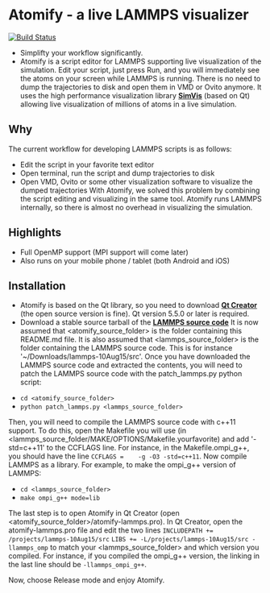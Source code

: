 # Atomify - a live LAMMPS visualizer #

[![Build Status](https://travis-ci.org/ComputationalPhysics/atomify-lammps.svg?branch=master)](https://travis-ci.org/ComputationalPhysics/atomify-lammps)

- Simplifty your workflow significantly.
- Atomify is a script editor for LAMMPS supporting live visualization of the simulation. Edit your script, just press Run, and you will immediately see the atoms on your screen while LAMMPS is running. There is no need to dump the trajectories to disk and open them in VMD or Ovito anymore. It uses the high performance visualization library **[SimVis](https://github.com/computationalphysics/SimVis)** (based on Qt) allowing live visualization of millions of atoms in a live simulation.

## Why ##

The current workflow for developing LAMMPS scripts is as follows:
- Edit the script in your favorite text editor
- Open terminal, run the script and dump trajectories to disk
- Open VMD, Ovito or some other visualization software to visualize the dumped trajectories
With Atomify, we solved this problem by combining the script editing and visualizing in the same tool. Atomify runs LAMMPS internally, so there is almost no overhead in visualizing the simulation. 

## Highlights ##
- Full OpenMP support (MPI support will come later)
- Also runs on your mobile phone / tablet (both Android and iOS)

## Installation ##

* Atomify is based on the Qt library, so you need to download **[Qt Creator](http://www.qt.io/download-open-source/)** (the open source version is fine). Qt version 5.5.0 or later is required.
* Download a stable source tarball of the **[LAMMPS source code](http://lammps.sandia.gov/download.html)**
It is now assumed that <atomify_source_folder> is the folder containing this README.md file. It is also assumed that <lammps_source_folder> is the folder containing the LAMMPS source code. This is for instance '~/Downloads/lammps-10Aug15/src'.
Once you have downloaded the LAMMPS source code and extracted the contents, you will need to patch the LAMMPS source code with the patch_lammps.py python script:
- `cd <atomify_source_folder>`
- `python patch_lammps.py <lammps_source_folder>`

Then, you will need to compile the LAMMPS source code with c++11 support. To do this, open the Makefile you will use (in <lammps_source_folder/MAKE/OPTIONS/Makefile.yourfavorite) and add '-std=c++11' to the CCFLAGS line. For instance, in the Makefile.ompi_g++, you should have the line `CCFLAGS =	-g -O3 -std=c++11`. 
Now compile LAMMPS as a library. For example, to make the ompi_g++ version of LAMMPS:
- `cd <lammps_source_folder>`
- `make ompi_g++ mode=lib`

The last step is to open Atomify in Qt Creator (open <atomify_source_folder>/atomify-lammps.pro). In Qt Creator, open the atomify-lammps.pro file and edit the two lines
`INCLUDEPATH += /projects/lammps-10Aug15/src`
`LIBS += -L/projects/lammps-10Aug15/src -llammps_omp`
to match your <lammps_source_folder> and which version you compiled. For instance, if you compiled the ompi_g++ version, the linking in the last line should be `-llammps_ompi_g++`.

Now, choose Release mode and enjoy Atomify.
